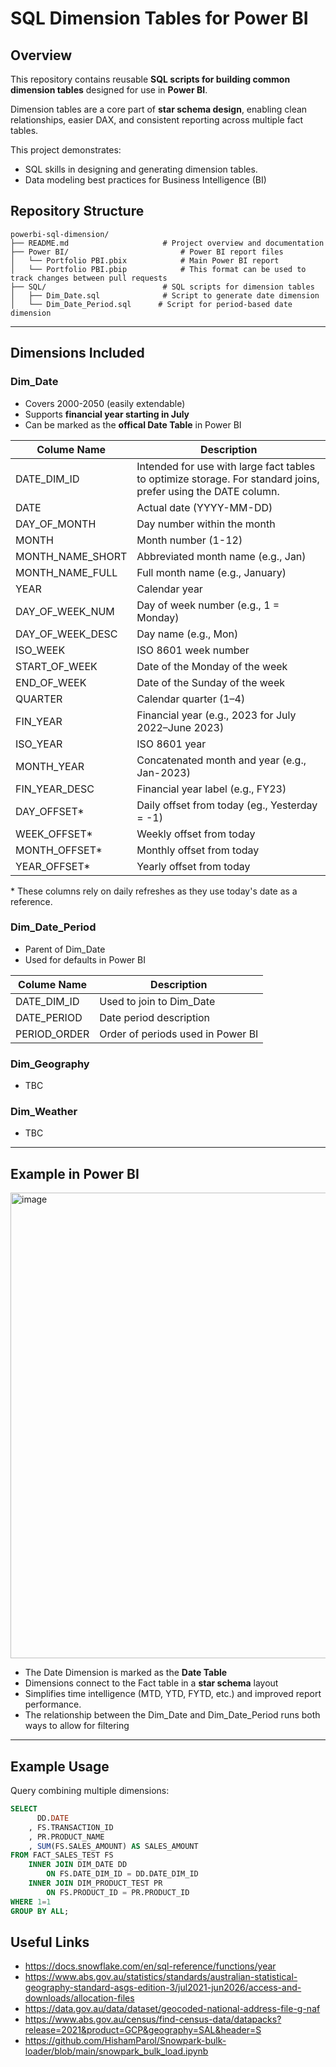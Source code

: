 # SQL Dimension Tables for Power BI

## Overview
This repository contains reusable **SQL scripts for building common dimension tables** designed for use in **Power BI**.

Dimension tables are a core part of **star schema design**, enabling clean relationships, easier DAX, and consistent reporting across multiple fact tables.

This project demonstrates:
- SQL skills in designing and generating dimension tables.
- Data modeling best practices for Business Intelligence (BI)

## Repository Structure
```text
powerbi-sql-dimension/
├── README.md                     # Project overview and documentation
├── Power BI/                         # Power BI report files
│   └── Portfolio PBI.pbix            # Main Power BI report
│   └── Portfolio PBI.pbip            # This format can be used to track changes between pull requests
├── SQL/                          # SQL scripts for dimension tables
│   ├── Dim_Date.sql              # Script to generate date dimension
│   └── Dim_Date_Period.sql      # Script for period-based date dimension
```
---


## Dimensions Included
### Dim_Date
- Covers 2000-2050 (easily extendable)
- Supports **financial year starting in July**
- Can be marked as the **offical Date Table** in Power BI

| Colume Name    | Description    |
|----------------|----------------|
| DATE_DIM_ID  | Intended for use with large fact tables to optimize storage. For standard joins, prefer using the DATE column.  |
| DATE  | Actual date (YYYY-MM-DD)  |
| DAY_OF_MONTH  | Day number within the month  |
| MONTH  | Month number (1-12)  |
| MONTH_NAME_SHORT  | Abbreviated month name (e.g., Jan)  |
| MONTH_NAME_FULL  | Full month name (e.g., January)  |
| YEAR  | Calendar year  |
| DAY_OF_WEEK_NUM  | Day of week number (e.g., 1 = Monday)  |
| DAY_OF_WEEK_DESC  | Day name (e.g., Mon)  |
| ISO_WEEK  | ISO 8601 week number  |
| START_OF_WEEK  | Date of the Monday of the week  |
| END_OF_WEEK  | Date of the Sunday of the week  |
| QUARTER  | Calendar quarter (1–4)  |
| FIN_YEAR  | Financial year (e.g., 2023 for July 2022–June 2023)  |
| ISO_YEAR  | ISO 8601 year  |
| MONTH_YEAR  | Concatenated month and year (e.g., Jan-2023)  |
| FIN_YEAR_DESC  | Financial year label (e.g., FY23)  |
| DAY_OFFSET*  | Daily offset from today (eg., Yesterday = -1)  |
| WEEK_OFFSET*  | Weekly offset from today  |
| MONTH_OFFSET*  | Monthly offset from today  |
| YEAR_OFFSET*  | Yearly offset from today  |

\* These columns rely on daily refreshes as they use today's date as a reference.


### Dim_Date_Period
- Parent of Dim_Date
- Used for defaults in Power BI

| Colume Name    | Description    |
|----------------|----------------|
| DATE_DIM_ID  | Used to join to Dim_Date  |
| DATE_PERIOD  | Date period description  |
| PERIOD_ORDER  | Order of periods used in Power BI  |

### Dim_Geography
- TBC

### Dim_Weather
- TBC


---

## Example in Power BI
<img width="965" height="745" alt="image" src="https://github.com/user-attachments/assets/7f72526d-402c-4f4f-b231-c13671507713" />


- The Date Dimension is marked as the **Date Table**
- Dimensions connect to the Fact table in a **star schema** layout
- Simplifies time intelligence (MTD, YTD, FYTD, etc.) and improved report performance.
- The relationship between the Dim_Date and Dim_Date_Period runs both ways to allow for filtering

---

## Example Usage
Query combining multiple dimensions:
```sql
SELECT 
	  DD.DATE
	, FS.TRANSACTION_ID
	, PR.PRODUCT_NAME
	, SUM(FS.SALES_AMOUNT) AS SALES_AMOUNT
FROM FACT_SALES_TEST FS
	INNER JOIN DIM_DATE DD
		ON FS.DATE_DIM_ID = DD.DATE_DIM_ID
	INNER JOIN DIM_PRODUCT_TEST PR
		ON FS.PRODUCT_ID = PR.PRODUCT_ID
WHERE 1=1
GROUP BY ALL;

```



## Useful Links
- https://docs.snowflake.com/en/sql-reference/functions/year
- https://www.abs.gov.au/statistics/standards/australian-statistical-geography-standard-asgs-edition-3/jul2021-jun2026/access-and-downloads/allocation-files
- https://data.gov.au/data/dataset/geocoded-national-address-file-g-naf
- https://www.abs.gov.au/census/find-census-data/datapacks?release=2021&product=GCP&geography=SAL&header=S
- https://github.com/HishamParol/Snowpark-bulk-loader/blob/main/snowpark_bulk_load.ipynb


